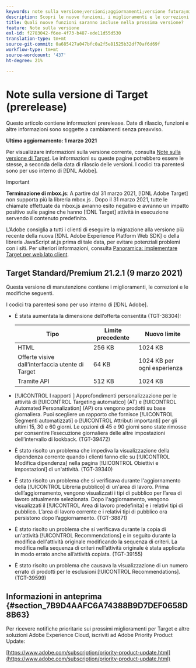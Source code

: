 ```yaml
---
keywords: note sulla versione;versioni;aggiornamenti;versione futura;miglioramenti;nuove funzioni;correzioni;aggiornamenti;prerelease
description: Scopri le nuove funzioni, i miglioramenti e le correzioni inclusi nella prossima versione di Adobe Target, inclusi SDK, API e librerie JavaScript.
title: Quali nuove funzioni saranno incluse nella prossima versione?
feature: Note sulla versione
exl-id: f2783042-f6ee-4f73-b487-ede11d55d530
translation-type: tm+mt
source-git-commit: 0a685427a047bfc0a2f5e81525b32df70af6d69f
workflow-type: tm+mt
source-wordcount: '437'
ht-degree: 21%

---
```


# Note sulla versione di Target (prerelease)

Questo articolo contiene informazioni prerelease. Date di rilascio, funzioni e altre informazioni sono soggette a cambiamenti senza preavviso.

**Ultimo aggiornamento: 1 marzo 2021**

Per visualizzare informazioni sulla versione corrente, consulta [Note sulla versione di Target](release-notes.md). Le informazioni su queste pagine potrebbero essere le stesse, a seconda della data di rilascio delle versioni. I codici tra parentesi sono per uso interno di [!DNL Adobe].

>[!IMPORTANT]
>
>**Terminazione di mbox.js**: A partire dal 31 marzo 2021,  [!DNL Adobe Target] non supporta più la libreria mbox.js . Dopo il 31 marzo 2021, tutte le chiamate effettuate da mbox.js avranno esito negativo e avranno un impatto positivo sulle pagine che hanno [!DNL Target] attività in esecuzione servendo il contenuto predefinito.
>
>L’Adobe consiglia a tutti i clienti di eseguire la migrazione alla versione più recente della nuova [!DNL Adobe Experience Platform Web SDK] o della libreria JavaScript at.js prima di tale data, per evitare potenziali problemi con i siti. Per ulteriori informazioni, consulta [Panoramica: implementare Target per web lato client](/help/c-implementing-target/c-implementing-target-for-client-side-web/implement-target-for-client-side-web.md).

## Target Standard/Premium 21.2.1 (9 marzo 2021)

Questa versione di manutenzione contiene i miglioramenti, le correzioni e le modifiche seguenti.

I codici tra parentesi sono per uso interno di [!DNL Adobe].

* È stata aumentata la dimensione dell’offerta consentita (TGT-38304):

   | Tipo | Limite precedente | Nuovo limite |
   | --- | --- | --- |
   | HTML | 256 KB | 1024 KB |
   | Offerte visive dall’interfaccia utente di Target | 64 KB | 1024 KB per ogni esperienza |
   | Tramite API | 512 KB | 1024 KB |

* [!UICONTROL I rapporti ] Approfondimenti personalizzazione per le attività di  [!UICONTROL Targeting automatico]  (AT) e  [!UICONTROL Automated Personalization]  (AP) ora vengono prodotti su base giornaliera. Puoi scegliere un rapporto che fornisce [!UICONTROL Segmenti automatizzati] o [!UICONTROL Attributi importanti] per gli ultimi 15, 30 e 60 giorni. Le opzioni di 45 e 90 giorni sono state rimosse per consentire l’esecuzione giornaliera delle altre impostazioni dell’intervallo di lookback. (TGT-39472)
* È stato risolto un problema che impediva la visualizzazione della dipendenza corrente quando i clienti fanno clic su [!UICONTROL Modifica dipendenza] nella pagina [!UICONTROL Obiettivi e impostazioni] di un&#39;attività. (TGT-39340)
* È stato risolto un problema che si verificava durante l&#39;aggiornamento della [!UICONTROL Libreria pubblico] di un&#39;area di lavoro. Prima dell’aggiornamento, vengono visualizzati i tipi di pubblico per l’area di lavoro attualmente selezionata. Dopo l&#39;aggiornamento, vengono visualizzati il [!UICONTROL Area di lavoro predefinita] e i relativi tipi di pubblico. L’area di lavoro corrente e i relativi tipi di pubblico ora persistono dopo l’aggiornamento. (TGT-38871)
* È stato risolto un problema che si verificava durante la copia di un&#39;attività [!UICONTROL Recommendations] e in seguito durante la modifica dell&#39;attività originale modificando la sequenza di criteri. La modifica nella sequenza di criteri nell’attività originale è stata applicata in modo errato anche all’attività copiata. (TGT-39155)
* È stato risolto un problema che causava la visualizzazione di un numero errato di prodotti per le esclusioni [!UICONTROL Recommendations]. (TGT-39599)

## Informazioni in anteprima {#section_7B9D4AAFC6A74388B9D7DEF0658D8B63}

Per ricevere notifiche prioritarie sui prossimi miglioramenti per Target e altre soluzioni Adobe Experience Cloud, iscriviti ad Adobe Priority Product Update:

[https://www.adobe.com/subscription/priority-product-update.html](https://www.adobe.com/subscription/priority-product-update.html)
